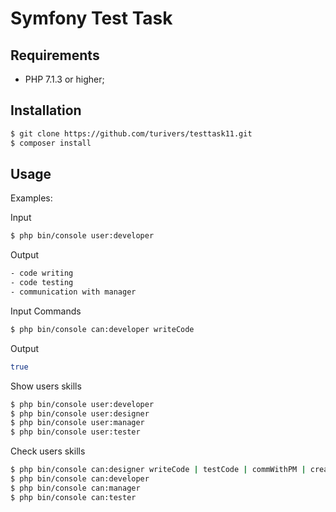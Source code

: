 Symfony Test Task
=================

Requirements
------------

  * PHP 7.1.3 or higher;

Installation
------------
```bash
$ git clone https://github.com/turivers/testtask11.git
$ composer install
```

Usage
-----

Examples:

Input
```bash
$ php bin/console user:developer
```

Output
```bash
- code writing
- code testing
- communication with manager
```

Input Commands
```bash
$ php bin/console can:developer writeCode
```

Output
```bash
true
```

Show users skills
```bash
$ php bin/console user:developer
$ php bin/console user:designer
$ php bin/console user:manager
$ php bin/console user:tester
```

Check users skills
```bash
$ php bin/console can:designer writeCode | testCode | commWithPM | createTasks
$ php bin/console can:developer
$ php bin/console can:manager
$ php bin/console can:tester
```
